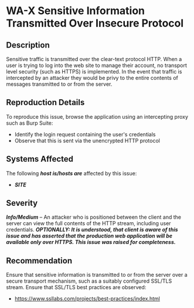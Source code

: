 WA-X Sensitive Information Transmitted Over Insecure Protocol
=============================================================

Description
-----------
Sensitive traffic is transmitted over the clear-text protocol HTTP. When a user is trying to log into the web site to manage their account, no transport level security (such as HTTPS) is implemented. In the event that traffic is intercepted by an attacker they would be privy to the entire contents of messages transmitted to or from the server.

Reproduction Details
--------------------
To reproduce this issue, browse the application using an intercepting proxy such as Burp Suite:
  * Identify the login request containing the user's credentials
  * Observe that this is sent via the unencrypted HTTP protocol

Systems Affected
----------------
The following ***host is/hosts are*** affected by this issue:
  * ***SITE***

Severity
--------
***Info/Medium*** – An attacker who is positioned between the client and the server can view the full contents of the HTTP stream, including user credentials. ***OPTIONALLY: It is understood, that ***client*** is aware of this issue and has asserted that the production web application will be available only over HTTPS. This issue was raised for completeness.***

Recommendation
--------------
Ensure that sensitive information is transmitted to or from the server over a secure transport mechanism, such as a suitably configured SSL/TLS stream. Ensure that SSL/TLS best practices are observed:
 * https://www.ssllabs.com/projects/best-practices/index.html
